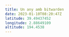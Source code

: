 ```yaml
---
title: Un any amb bitwarden
date: 2023-01-10T08:20:47Z
latitude: 39.49437452
longitude: 2.88649109
altitude: 194.4538
---
```



